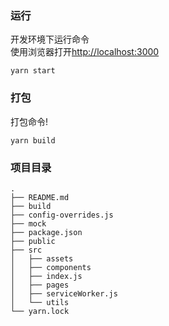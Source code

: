 
### 运行

开发环境下运行命令<br />
使用浏览器打开[http://localhost:3000](http://localhost:3000)

```
yarn start
```


### 打包

打包命令!
```
yarn build
```



### 项目目录
```
.
├── README.md
├── build
├── config-overrides.js
├── mock
├── package.json
├── public
├── src
│   ├── assets
│   ├── components
│   ├── index.js
│   ├── pages
│   ├── serviceWorker.js
│   └── utils
└── yarn.lock
```